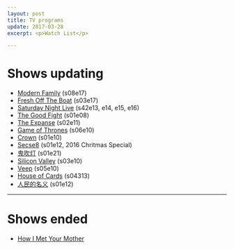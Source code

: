 ```yaml
---
layout: post
title: TV programs
update: 2017-03-28
excerpt: <p>Watch List</p>

---
```


# Shows updating

* [Modern Family](http://www.imdb.com/title/tt1442437/) (s08e17)
* [Fresh Off The Boat](http://www.imdb.com/title/tt3551096/) (s03e17)
* [Saturday Night Live](http://www.imdb.com/title/tt0072562/) (s42e13, e14, e15, e16)
* [The Good Fight](http://www.imdb.com/title/tt5853176/) (s01e08)
* [The Expanse](http://www.imdb.com/title/tt3230854/) (s02e11)
* [Game of Thrones](http://www.imdb.com/title/tt0944947/) (s06e10)
* [Crown](http://www.imdb.com/title/tt4786824/) (s01e10)
* [Secse8](http://www.imdb.com/title/tt2431438/) (s01e12, 2016 Chritmas Special)
* [鬼吹灯](http://www.imdb.com/title/tt6413278/) (s01e21)
* [Silicon Valley](http://www.imdb.com/title/tt2575988/) (s03e10)
* [Veep](http://www.imdb.com/title/tt1759761) (s05e10)
* [House of Cards](http://www.imdb.com/title/tt1856010/) (s04313)
* [人民的名义](http://www.imdb.com/title/tt6742348/) (s01e12)

---

# Shows ended

* [How I Met Your Mother](http://www.imdb.com/title/tt0460649/)